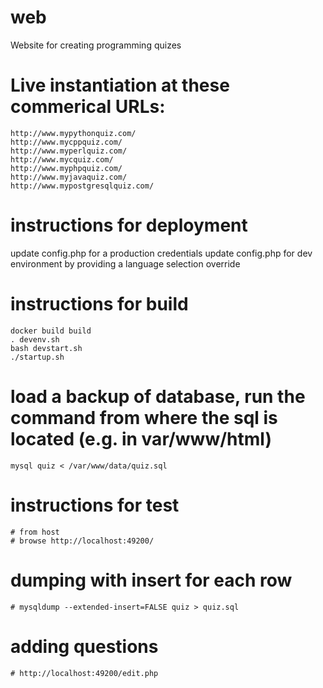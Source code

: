 # web
Website for creating programming quizes

# Live instantiation at these commerical URLs:

    http://www.mypythonquiz.com/
    http://www.mycppquiz.com/
    http://www.myperlquiz.com/
    http://www.mycquiz.com/
    http://www.myphpquiz.com/
    http://www.myjavaquiz.com/
    http://www.mypostgresqlquiz.com/

# instructions for deployment
update config.php for a production credentials
update config.php for dev environment by providing a language selection override

# instructions for build

    docker build build
    . devenv.sh
    bash devstart.sh
    ./startup.sh

# load a backup of database, run the command from where the sql is located (e.g. in var/www/html) 
    mysql quiz < /var/www/data/quiz.sql
    
# instructions for test
    # from host 
    # browse http://localhost:49200/

# dumping with insert for each row
    # mysqldump --extended-insert=FALSE quiz > quiz.sql

# adding questions
    # http://localhost:49200/edit.php
